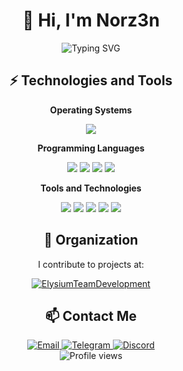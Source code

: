 # <div align="center">👋 Hi, I'm Norz3n</div>

<div align="center">
  <img src="https://readme-typing-svg.herokuapp.com?font=Fira+Code&size=25&duration=3000&pause=1000&color=E06C75&center=true&vCenter=true&width=435&lines=Frontend+Developer;RenPy+Enthusiast;Windows+Power+User" alt="Typing SVG" />
</div>

## <div align="center">⚡ Technologies and Tools</div>

<div align="center">
  <p><b>Operating Systems</b></p>
  <a href="https://www.microsoft.com/windows" target="_blank"><img src="https://img.shields.io/badge/OS-Windows%2011-0078D6?style=for-the-badge&logo=windows" /></a>
  
  <p><b>Programming Languages</b></p>
  <a href="#"><img src="https://img.shields.io/badge/Python-3776AB?style=for-the-badge&logo=python&logoColor=white" /></a>
  <a href="#"><img src="https://img.shields.io/badge/JavaScript-F7DF1E?style=for-the-badge&logo=javascript&logoColor=black" /></a>
  <a href="#"><img src="https://img.shields.io/badge/Lua-2C2D72?style=for-the-badge&logo=lua&logoColor=white" /></a>
  <a href="#"><img src="https://img.shields.io/badge/C++-00599C?style=for-the-badge&logo=cplusplus&logoColor=white" /></a>
  
  <p><b>Tools and Technologies</b></p>
  <a href="#"><img src="https://img.shields.io/badge/VS%20Code-007ACC?style=for-the-badge&logo=visualstudiocode&logoColor=white" /></a>
  <a href="#"><img src="https://img.shields.io/badge/Cursor%20AI-4285F4?style=for-the-badge&logo=cursor&logoColor=white" /></a>
  <a href="#"><img src="https://img.shields.io/badge/Git-F05032?style=for-the-badge&logo=git&logoColor=white" /></a>
  <a href="#"><img src="https://img.shields.io/badge/Docker-2496ED?style=for-the-badge&logo=docker&logoColor=white" /></a>
  <a href="#"><img src="https://img.shields.io/badge/RenPy-FF7F7F?style=for-the-badge&logo=renpy&logoColor=white" /></a>
</div>

## <div align="center">🏢 Organization</div>

<div align="center">
  <p>I contribute to projects at:</p>
  <a href="https://github.com/ElysiumTeamDevelopment" target="_blank">
    <img src="https://img.shields.io/badge/ElysiumTeamDevelopment-181717?style=for-the-badge&logo=github&logoColor=white" alt="ElysiumTeamDevelopment" />
  </a>
</div>

## <div align="center">📫 Contact Me</div>

<div align="center">
  <a href="mailto:norz3n@proton.me">
    <img src="https://img.shields.io/badge/Email-D14836?style=for-the-badge&logo=gmail&logoColor=white" alt="Email" />
  </a>
  <a href="https://t.me/NOrZ3n_Et">
    <img src="https://img.shields.io/badge/Telegram-2CA5E0?style=for-the-badge&logo=telegram&logoColor=white" alt="Telegram" />
  </a>
  <a href="https://discord.com/users/norz3n">
    <img src="https://img.shields.io/badge/Discord-7289DA?style=for-the-badge&logo=discord&logoColor=white" alt="Discord" />
  </a>
</div>

<div align="center">
  <img src="https://komarev.com/ghpvc/?username=norz3n&style=flat-square&color=blue" alt="Profile views" />
</div>
